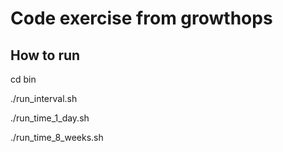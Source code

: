 # Code exercise from growthops

## How to run

cd bin

./run_interval.sh

./run_time_1_day.sh

./run_time_8_weeks.sh
